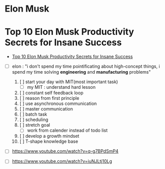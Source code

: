 # Elon Musk
# Top 10 Elon Musk Productivity Secrets for Insane Success
- [Top 10 Elon Musk Productivity Secrets for Insane Success](https://www.youtube.com/watch?v=TOQCh2ukyIQ)
- [ ] elon : "i don't spend my time pointificating about high-concept things, i spend my time solving __engineering__ and __manufacturing__ problems"
    1. [ ] start your day with MIT(most important task)
        - [ ] my MIT : understand hard lesson
    2. [ ] constant self feedback loop
    3. [ ] reason from first principle
    4. [ ] use asynchronous communication
    5. [ ] master communication
    6. [ ] batch task
    7. [ ] scheduling
    8. [ ] stretch goal
        - [ ] work from calender instead of todo list
    9. [ ] develop a growth mindset
    10. [ ] T-shape knowledge base

- [ ] https://www.youtube.com/watch?v=q-g7BPdSmP4
- [ ] https://www.youtube.com/watch?v=iuNJLtj10Lg
